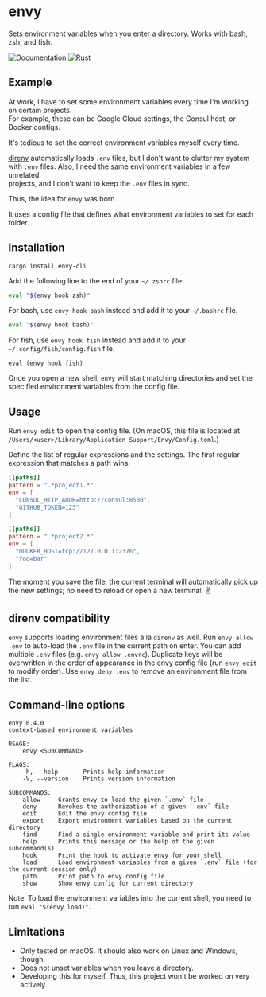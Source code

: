 # envy

Sets environment variables when you enter a directory.
Works with bash, zsh, and fish.

[![Documentation](https://docs.rs/envy-cli/badge.svg)](https://docs.rs/envy-cli/)
![Rust](https://github.com/mre/envy/workflows/Rust/badge.svg)

## Example

At work, I have to set some environment variables every time I'm working on certain projects.  
For example, these can be Google Cloud settings, the Consul host, or Docker configs.

It's tedious to set the correct environment variables myself every time.

[direnv] automatically loads `.env` files, but I don't want to clutter my system  
with `.env` files. Also, I need the same environment variables in a few unrelated  
projects, and I don't want to keep the `.env` files in sync.

Thus, the idea for `envy` was born.

It uses a config file that defines what environment variables to set for each folder.

## Installation

```
cargo install envy-cli
```

Add the following line to the end of your `~/.zshrc` file:

```zsh
eval "$(envy hook zsh)"
```

For bash, use `envy hook bash` instead and add it to your `~/.bashrc` file.

```bash
eval "$(envy hook bash)"
```

For fish, use `envy hook fish` instead and add it to your
`~/.config/fish/config.fish` file.

```fish
eval (envy hook fish)
```

Once you open a new shell, `envy` will start matching directories and set the
specified environment variables from the config file.

## Usage

Run `envy edit` to open the config file. (On macOS, this file is located at
`/Users/<user>/Library/Application Support/Envy/Config.toml`.)

Define the list of regular expressions and the settings.
The first regular expression that matches a path wins.

```toml
[[paths]]
pattern = ".*project1.*"
env = [
  "CONSUL_HTTP_ADDR=http://consul:8500",
  "GITHUB_TOKEN=123"
]

[[paths]]
pattern = ".*project2.*"
env = [
  "DOCKER_HOST=tcp://127.0.0.1:2376",
  "foo=bar"
]
```

The moment you save the file, the current terminal will automatically pick up
the new settings; no need to reload or open a new terminal. :v:

## direnv compatibility

`envy` supports loading environment files à la `direnv` as well. Run `envy allow
.env` to auto-load the `.env` file in the current path on enter. You can add
multiple `.env` files (e.g. `envy allow .envrc`). Duplicate keys will be
overwritten in the order of appearance in the envy config file (run `envy edit`
to modify order). Use `envy deny .env` to remove an environment file from the
list.

## Command-line options

```
envy 0.4.0
context-based environment variables

USAGE:
    envy <SUBCOMMAND>

FLAGS:
    -h, --help       Prints help information
    -V, --version    Prints version information

SUBCOMMANDS:
    allow     Grants envy to load the given `.env` file
    deny      Revokes the authorization of a given `.env` file
    edit      Edit the envy config file
    export    Export environment variables based on the current directory
    find      Find a single environment variable and print its value
    help      Prints this message or the help of the given subcommand(s)
    hook      Print the hook to activate envy for your shell
    load      Load environment variables from a given `.env` file (for the current session only)
    path      Print path to envy config file
    show      Show envy config for current directory
```

Note: To load the environment variables into the current shell, you need to run `eval "$(envy load)"`.

## Limitations

- Only tested on macOS. It should also work on Linux and Windows, though.
- Does not unset variables when you leave a directory.
- Developing this for myself. Thus, this project won't be worked on very actively.

[direnv]: https://direnv.net/
